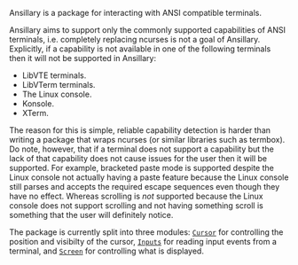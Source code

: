 Ansillary is a package for interacting with ANSI compatible terminals.

Ansillary aims to support only the commonly supported capabilities of ANSI terminals, i.e. completely replacing ncurses is not a goal of Ansillary. Explicitly, if a capability is not available in one of the following terminals then it will not be supported in Ansillary:

  * LibVTE terminals.
  * LibVTerm terminals.
  * The Linux console.
  * Konsole.
  * XTerm.

The reason for this is simple, reliable capability detection is harder than writing a package that wraps ncurses (or similar libraries such as termbox). Do note, however, that if a terminal does not support a capability but the lack of that capability does not cause issues for the user then it will be supported. For example, bracketed paste mode is supported despite the Linux console not actually having a paste feature because the Linux console still parses and accepts the required escape sequences even though they have no effect. Whereas scrolling is *not* supported because the Linux console does not support scrolling and not having something scroll is something that the user will definitely notice.

The package is currently split into three modules: [`Cursor`](@ref) for controlling the position and visibilty of the cursor, [`Inputs`](@ref) for reading input events from a terminal, and [`Screen`](@ref) for controlling what is displayed.
